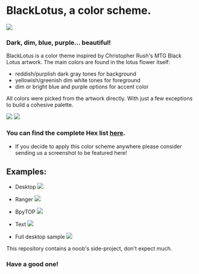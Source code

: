 # BlackLotus, a color scheme.
![](./cover.png)

### Dark, dim, blue, purple... beautiful!

BlackLotus is a color theme inspired by Christopher Rush's MTG Black Lotus artwork.
The main colors are found in the lotus flower itself:
- reddish/purplish dark gray tones for background
-  yellowish/greenish dim white tones for foreground
-  dim or bright blue and purple options for accent color 

All colors were picked from the artwork directly. With just a few exceptions to build a cohesive palette.

![](./palette.png)
![](./supplementary_palette.png)

### You can find the complete Hex list [here](https://github.com/PoisonIsBestType/BlackLotus/blob/main/hex-list.txt).
- If you decide to apply this color scheme anywhere please consider sending us a screenshot to be featured here!

## Examples:
- Desktop
![](./desktop.png)

- Ranger
![](./ranger.png)

- BpyTOP
![](./bpytop.png)

- Text
![](./text.png)

- Full desktop sample
![](./exemple.png)

This repository contains a noob's side-project, don't expect much.
### Have a good one!
